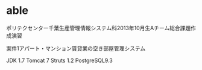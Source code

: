 able
====
ポリテクセンター千葉生産管理情報システム科2013年10月生Aチーム総合課題作成演習

案件1アパート・マンション賃貸業の空き部屋管理システム

JDK 1.7
Tomcat 7
Struts 1.2
PostgreSQL9.3
